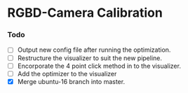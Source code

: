 # RGBD-Camera Calibration

### Todo

- [ ] Output new config file after running the optimization.  
- [ ] Restructure the visualizer to suit the new pipeline.
- [ ] Encorporate the 4 point click method in to the visualizer.
- [ ] Add the optimizer to the visualizer
- [x] Merge ubuntu-16 branch into master.

